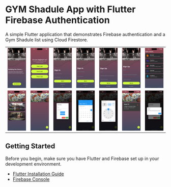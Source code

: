 # GYM Shadule App with Flutter Firebase Authentication

A simple Flutter application that demonstrates Firebase authentication and a Gym Shadule list using Cloud Firestore.

<table>
  <tr>
    <td><img src="assets/1.png"></td>
    <td><img src="assets/2.png"></td>
    <td><img src="assets/3.png"></td>
    <td><img src="assets/14.png"></td>
    <td><img src="assets/4.png"></td>
    <td><img src="assets/15.png"></td>
    <td><img src="assets/5.png"></td>
    
  </tr>
  <tr>
    <td><img src="assets/6.png"></td>
    <td><img src="assets/7.png"></td>
    <td><img src="assets/8.png"></td>
    <td><img src="assets/9.png"></td>
    <td><img src="assets/10.png"></td>
    <td><img src="assets/11.png"></td>
    <td><img src="assets/12.png"></td>
  </tr>

</table>

## Getting Started

Before you begin, make sure you have Flutter and Firebase set up in your development environment.

- [Flutter Installation Guide](https://flutter.dev/docs/get-started/install)
- [Firebase Console](https://console.firebase.google.com/)

